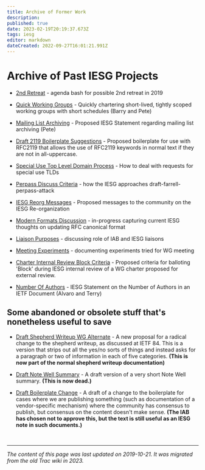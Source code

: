 ```yaml
---
title: Archive of Former Work
description: 
published: true
date: 2023-02-19T20:19:37.673Z
tags: iesg
editor: markdown
dateCreated: 2022-09-27T16:01:21.991Z
---
```


# Archive of Past IESG Projects 

 * [2nd Retreat](/group/iesg/archive/2ndretreat) - agenda bash for possible 2nd retreat in 2019

 * [Quick Working Groups](/group/iesg/archive/quickworkinggroups) - Quickly chartering short-lived, tightly scoped working groups with short schedules (Barry and Pete)

 * [Mailing List Archiving](/group/iesg/archive/mailinglistarchiving) - Proposed IESG Statement regarding mailing list archiving (Pete)

 * [Draft 2119 Boilerplate Suggestions](/group/iesg/archive/draft2119boilerplatesuggestions) - Proposed boilerplate for use with RFC2119 that allows the use of RFC2119 keywords in normal text if they are not in all-uppercase.


 * [Special Use Top Level Domain Process](/group/iesg/archive/specialusetopleveldomainprocess) - How to deal with requests for special use TLDs

 * [Perpass Discuss Criteria](/group/iesg/archive/perpassdiscusscriteria) - how the IESG approaches draft-farrell-perpass-attack

 * [IESG Reorg Messages](/group/iesg/archive/iesgreorgmessages) - Proposed messages to the community on the IESG Re-organization

 * [Modern Formats Discussion](/group/iesg/archive/modernformatsdiscussion) - in-progress capturing current IESG thoughts on updating RFC canonical format

 * [Liaison Purposes](/group/iesg/archive/liaisonpurposes) - discussing role of IAB and IESG liaisons

 * [Meeting Experiments](/group/iesg/archive/meetingexperiments) - documenting experiments tried for WG meeting


 * [Charter Internal Review Block Criteria](/group/iesg/charterinternalreviewblockcriteria) - Proposed criteria for balloting 'Block' during IESG internal review of a WG charter proposed for external review.

 * [Number Of Authors](/group/iesg/archive/numberofauthors) - IESG Statement on the Number of Authors in an IETF Document (Alvaro and Terry)

## Some abandoned or obsolete stuff that's nonetheless useful to save 

 * [Draft Shepherd Writeup WG Alternate](/group/iesg/draft/draftshepherdwriteupwgalternate) - A new proposal for a radical change to the shepherd writeup, as discussed at IETF 84.  This is a version that strips out all the yes/no sorts of things and instead asks for a paragraph or two of information in each of five categories.  **(This is now part of the normal shepherd writeup documentation)**

 * [Draft Note Well Summary](/group/iesg/draft/draftnotewell) - A draft version of a very short Note Well summary.  **(This is now dead.)**

 * [Draft Boilerplate Change](/group/iesg//draft/draftboilerplatechange) - A draft of a change to the boilerplate for cases where we are publishing something (such as documentation of a vendor-specific mechanism) where the community has consensus to publish, but consensus on the content doesn't make sense.  **(The IAB has chosen not to approve this, but the text is still useful as an IESG note in such documents.)**

&nbsp;
&nbsp;
&nbsp;

---

*The content of this page was last updated on 2019-10-21. It was migrated from the old Trac wiki in 2023.*
